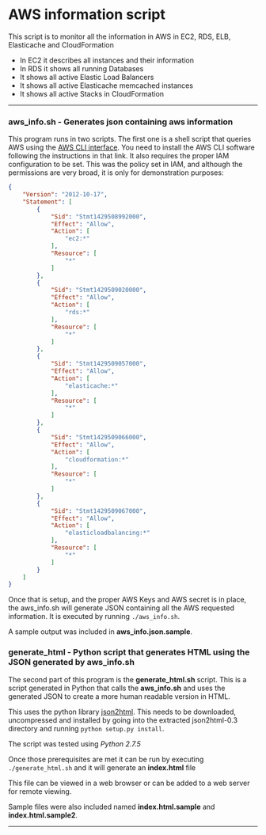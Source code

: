 # AWS information script

This script is to monitor all the information in AWS in EC2, RDS, ELB, Elasticache and CloudFormation

  * In EC2 it describes all instances and their information
  * In RDS it shows all running Databases
  * It shows all active Elastic Load Balancers
  * It shows all active Elasticache memcached instances
  * It shows all active Stacks in CloudFormation

---

### aws_info.sh - Generates json containing aws information

This program runs in two scripts. The first one is a shell script that queries AWS using the [AWS CLI interface](http://docs.aws.amazon.com/cli/latest/userguide/cli-chap-welcome.html). You need to install the AWS CLI software following the instructions in that link. It also requires the proper IAM configuration to be set. This was the policy set in IAM, and although the permissions are very broad, it is only for demonstration purposes:

```json
{
    "Version": "2012-10-17",
    "Statement": [
        {
            "Sid": "Stmt1429508992000",
            "Effect": "Allow",
            "Action": [
                "ec2:*"
            ],
            "Resource": [
                "*"
            ]
        },
        {
            "Sid": "Stmt1429509020000",
            "Effect": "Allow",
            "Action": [
                "rds:*"
            ],
            "Resource": [
                "*"
            ]
        },
        {
            "Sid": "Stmt1429509057000",
            "Effect": "Allow",
            "Action": [
                "elasticache:*"
            ],
            "Resource": [
                "*"
            ]
        },
        {
            "Sid": "Stmt1429509066000",
            "Effect": "Allow",
            "Action": [
                "cloudformation:*"
            ],
            "Resource": [
                "*"
            ]
        },
        {
            "Sid": "Stmt1429509067000",
            "Effect": "Allow",
            "Action": [
                "elasticloadbalancing:*"
            ],
            "Resource": [
                "*"
            ]
        }
    ]
}
```

Once that is setup, and the proper AWS Keys and AWS secret is in place, the aws_info.sh will generate JSON containing all the AWS requested information. It is executed by running `./aws_info.sh`. 

A sample output was included in **aws_info.json.sample**.

### generate_html - Python script that generates HTML using the JSON generated by aws_info.sh

The second part of this program is the **generate_html.sh** script. This is a script generated in Python that calls the **aws_info.sh** and uses the generated JSON to create a more human readable version in HTML. 

This uses the python library [json2html](https://github.com/softvar/json2html). This needs to be downloaded, uncompressed and installed by going into the extracted json2html-0.3 directory and running `python setup.py install`. 

The script was tested using _Python 2.7.5_

Once those prerequisites are met it can be run by executing `./generate_html.sh` and it will generate an **index.html** file

This file can be viewed in a web browser or can be added to a web server for remote viewing.

Sample files were also included named **index.html.sample** and **index.html.sample2**.

---

